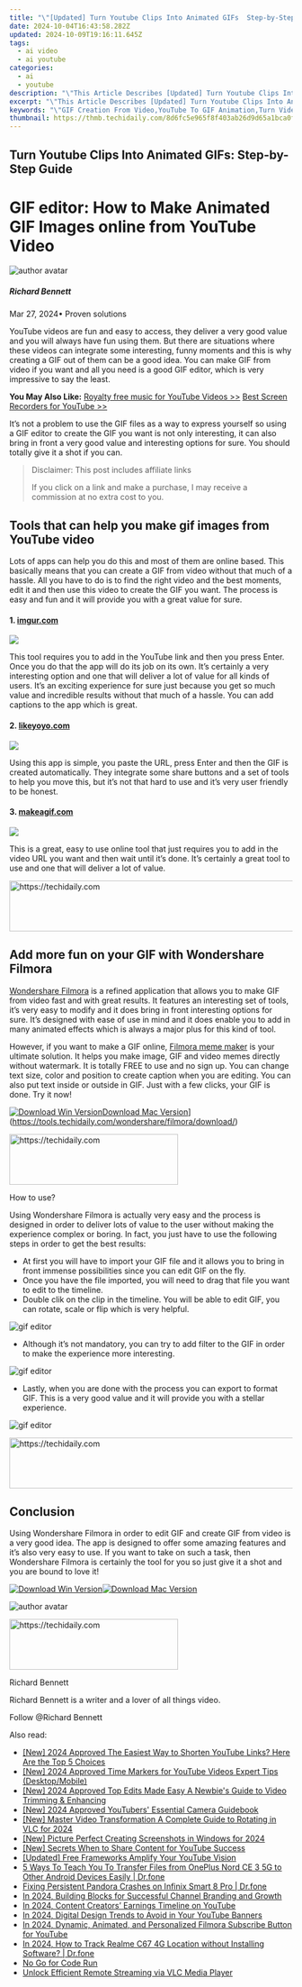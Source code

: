 ```yaml
---
title: "\"[Updated] Turn Youtube Clips Into Animated GIFs  Step-by-Step Guide for 2024\""
date: 2024-10-04T16:43:58.282Z
updated: 2024-10-09T19:16:11.645Z
tags:
  - ai video
  - ai youtube
categories:
  - ai
  - youtube
description: "\"This Article Describes [Updated] Turn Youtube Clips Into Animated GIFs: Step-by-Step Guide for 2024\""
excerpt: "\"This Article Describes [Updated] Turn Youtube Clips Into Animated GIFs: Step-by-Step Guide for 2024\""
keywords: "\"GIF Creation From Video,YouTube To GIF Animation,Turn Video Into GIF,DIY GIF Animator Guide,Clip-To-GIF Converter Tutorial,Stepwise GIF Making Tool,Youtube Clips to Animated GIFs\""
thumbnail: https://thmb.techidaily.com/8d6fc5e965f8f403ab26d9d65a1bca0fa8c0fcf476d607d4885f74d57cfde7c9.jpg
---
```


## Turn Youtube Clips Into Animated GIFs: Step-by-Step Guide

# GIF editor: How to Make Animated GIF Images online from YouTube Video

![author avatar](https://images.wondershare.com/filmora/article-images/richard-bennett.jpg)

##### Richard Bennett

 Mar 27, 2024• Proven solutions

YouTube videos are fun and easy to access, they deliver a very good value and you will always have fun using them. But there are situations where these videos can integrate some interesting, funny moments and this is why creating a GIF out of them can be a good idea. You can make GIF from video if you want and all you need is a good GIF editor, which is very impressive to say the least.

**You May Also Like:**
[Royalty free music for YouTube Videos >>](https://tools.techidaily.com/wondershare/filmora/download/)
[Best Screen Recorders for YouTube >>](https://tools.techidaily.com/wondershare/filmora/download/)

It’s not a problem to use the GIF files as a way to express yourself so using a GIF editor to create the GIF you want is not only interesting, it can also bring in front a very good value and interesting options for sure. You should totally give it a shot if you can.

>  Disclaimer: This post includes affiliate links
>
>  If you click on a link and make a purchase, I may receive a commission at no extra cost to you.
>

## Tools that can help you make gif images from YouTube video

Lots of apps can help you do this and most of them are online based. This basically means that you can create a GIF from video without that much of a hassle. All you have to do is to find the right video and the best moments, edit it and then use this video to create the GIF you want. The process is easy and fun and it will provide you with a great value for sure.

#### 1\. [imgur.com](https://imgur.com/vidgif)

![](https://images.wondershare.com/filmora/article-images/imgur-video-to-gif.jpg)

This tool requires you to add in the YouTube link and then you press Enter. Once you do that the app will do its job on its own. It’s certainly a very interesting option and one that will deliver a lot of value for all kinds of users. It’s an exciting experience for sure just because you get so much value and incredible results without that much of a hassle. You can add captions to the app which is great.

#### 2\. [likeyoyo.com](https://likeyoyo.com/)

![](https://images.wondershare.com/filmora/article-images/likeyoyo-video-to-gif.jpg)

Using this app is simple, you paste the URL, press Enter and then the GIF is created automatically. They integrate some share buttons and a set of tools to help you move this, but it’s not that hard to use and it’s very user friendly to be honest.

#### 3\. [makeagif.com](http://makeagif.com/youtube-to-gif)

![](https://images.wondershare.com/filmora/article-images/makeagif-video-to-gif.jpg)

This is a great, easy to use online tool that just requires you to add in the video URL you want and then wait until it’s done. It’s certainly a great tool to use and one that will deliver a lot of value.

<!-- affiliate ads begin -->
<a href="https://imp.i110150.net/c/5597632/924297/11305" target="_top" id="924297">
  <img src="//a.impactradius-go.com/display-ad/11305-924297" border="0" alt="https://techidaily.com" width="728" height="90"/>
</a>
<img height="0" width="0" src="https://imp.i110150.net/i/5597632/924297/11305" style="position:absolute;visibility:hidden;" border="0" />
<!-- affiliate ads end -->

## Add more fun on your GIF with Wondershare Filmora

[Wondershare Filmora](https://tools.techidaily.com/wondershare/filmora/download/) is a refined application that allows you to make GIF from video fast and with great results. It features an interesting set of tools, it’s very easy to modify and it does bring in front interesting options for sure. It’s designed with ease of use in mind and it does enable you to add in many animated effects which is always a major plus for this kind of tool.

However, if you want to make a GIF online, [Filmora meme maker](https://tools.techidaily.com/wondershare/filmora/download/) is your ultimate solution. It helps you make image, GIF and video memes directly without watermark. It is totally FREE to use and no sign up. You can change text size, color and position to create caption when you are editing. You can also put text inside or outside in GIF. Just with a few clicks, your GIF is done. Try it now!

[![Download Win Version](https://images.wondershare.com/filmora/guide/download-btn-win.jpg)](https://tools.techidaily.com/wondershare/filmora/download/)[Download Mac Version](https://images.wondershare.com/filmora/guide/download-btn-mac.jpg)](https://tools.techidaily.com/wondershare/filmora/download/)

<!-- affiliate ads begin -->
<a href="https://aligracehair.sjv.io/c/5597632/2135356/19272" target="_top" id="2135356">
  <img src="//a.impactradius-go.com/display-ad/19272-2135356" border="0" alt="https://techidaily.com" width="300" height="90"/>
</a>
<img height="0" width="0" src="https://aligracehair.sjv.io/i/5597632/2135356/19272" style="position:absolute;visibility:hidden;" border="0" />
<!-- affiliate ads end -->

How to use?

Using Wondershare Filmora is actually very easy and the process is designed in order to deliver lots of value to the user without making the experience complex or boring. In fact, you just have to use the following steps in order to get the best results:

* At first you will have to import your GIF file and it allows you to bring in front immense possibilities since you can edit GIF on the fly.
* Once you have the file imported, you will need to drag that file you want to edit to the timeline.
* Double clik on the clip in the timeline. You will be able to edit GIF, you can rotate, scale or flip which is very helpful.

![gif editor](https://images.wondershare.com/filmora/article-images/video-editing-panel-win.jpg)

* Although it’s not mandatory, you can try to add filter to the GIF in order to make the experience more interesting.

![gif editor](https://images.wondershare.com/filmora/guide/filters-9-win.jpg)

* Lastly, when you are done with the process you can export to format GIF. This is a very good value and it will provide you with a stellar experience.

![gif editor](https://images.wondershare.com/filmora/article-images/export-video-9.jpg)

<!-- affiliate ads begin -->
<a href="https://bluettide.pxf.io/c/5597632/2141683/17092" target="_top" id="2141683">
  <img src="//a.impactradius-go.com/display-ad/17092-2141683" border="0" alt="https://techidaily.com" width="728" height="90"/>
</a>
<img height="0" width="0" src="https://bluettide.pxf.io/i/5597632/2141683/17092" style="position:absolute;visibility:hidden;" border="0" />
<!-- affiliate ads end -->

## Conclusion

Using Wondershare Filmora in order to edit GIF and create GIF from video is a very good idea. The app is designed to offer some amazing features and it’s also very easy to use. If you want to take on such a task, then Wondershare Filmora is certainly the tool for you so just give it a shot and you are bound to love it!

[![Download Win Version](https://images.wondershare.com/filmora/guide/download-btn-win.jpg)](https://tools.techidaily.com/wondershare/filmora/download/)[![Download Mac Version](https://images.wondershare.com/filmora/guide/download-btn-mac.jpg)](https://tools.techidaily.com/wondershare/filmora/download/)

![author avatar](https://images.wondershare.com/filmora/article-images/richard-bennett.jpg)

<!-- affiliate ads begin -->
<a href="https://aligracehair.sjv.io/c/5597632/2047346/19272" target="_top" id="2047346">
  <img src="//a.impactradius-go.com/display-ad/19272-2047346" border="0" alt="https://techidaily.com" width="300" height="90"/>
</a>
<img height="0" width="0" src="https://aligracehair.sjv.io/i/5597632/2047346/19272" style="position:absolute;visibility:hidden;" border="0" />
<!-- affiliate ads end -->

Richard Bennett

Richard Bennett is a writer and a lover of all things video.

Follow @Richard Bennett

<ins class="adsbygoogle"
     style="display:block"
     data-ad-format="autorelaxed"
     data-ad-client="ca-pub-7571918770474297"
     data-ad-slot="1223367746"></ins>

<ins class="adsbygoogle"
     style="display:block"
     data-ad-client="ca-pub-7571918770474297"
     data-ad-slot="8358498916"
     data-ad-format="auto"
     data-full-width-responsive="true"></ins>

<span class="atpl-alsoreadstyle">Also read:</span>
<div><ul>
<li><a href="https://youtube-docs.techidaily.com/024-approved-the-easiest-way-to-shorten-youtube-links-here-are-the-top-5-choices/"><u>[New] 2024 Approved The Easiest Way to Shorten YouTube Links? Here Are the Top 5 Choices</u></a></li>
<li><a href="https://youtube-docs.techidaily.com/024-approved-time-markers-for-youtube-videos-expert-tips-desktopmobile/"><u>[New] 2024 Approved Time Markers for YouTube Videos Expert Tips (Desktop/Mobile)</u></a></li>
<li><a href="https://youtube-docs.techidaily.com/024-approved-top-edits-made-easy-a-newbies-guide-to-video-trimming-and-enhancing/"><u>[New] 2024 Approved Top Edits Made Easy A Newbie's Guide to Video Trimming & Enhancing</u></a></li>
<li><a href="https://youtube-docs.techidaily.com/024-approved-youtubers-essential-camera-guidebook/"><u>[New] 2024 Approved YouTubers' Essential Camera Guidebook</u></a></li>
<li><a href="https://digital-screen-recording.techidaily.com/new-master-video-transformation-a-complete-guide-to-rotating-in-vlc-for-2024/"><u>[New] Master Video Transformation A Complete Guide to Rotating in VLC for 2024</u></a></li>
<li><a href="https://screen-capture.techidaily.com/new-picture-perfect-creating-screenshots-in-windows-for-2024/"><u>[New] Picture Perfect Creating Screenshots in Windows for 2024</u></a></li>
<li><a href="https://youtube-web.techidaily.com/ecrets-when-to-share-content-for-youtube-success/"><u>[New] Secrets When to Share Content for YouTube Success</u></a></li>
<li><a href="https://facebook-video-footage.techidaily.com/updated-free-frameworks-amplify-your-youtube-vision/"><u>[Updated] Free Frameworks Amplify Your YouTube Vision</u></a></li>
<li><a href="https://blog-min.techidaily.com/5-ways-to-teach-you-to-transfer-files-from-oneplus-nord-ce-3-5g-to-other-android-devices-easily-drfone-by-drfone-transfer-from-android-transfer-from-android/"><u>5 Ways To Teach You To Transfer Files from OnePlus Nord CE 3 5G to Other Android Devices Easily | Dr.fone</u></a></li>
<li><a href="https://howto.techidaily.com/fixing-persistent-pandora-crashes-on-infinix-smart-8-pro-drfone-by-drfone-fix-android-problems-fix-android-problems/"><u>Fixing Persistent Pandora Crashes on Infinix Smart 8 Pro | Dr.fone</u></a></li>
<li><a href="https://youtube-docs.techidaily.com/24-building-blocks-for-successful-channel-branding-and-growth/"><u>In 2024, Building Blocks for Successful Channel Branding and Growth</u></a></li>
<li><a href="https://youtube-docs.techidaily.com/24-content-creators-earnings-timeline-on-youtube/"><u>In 2024, Content Creators’ Earnings Timeline on YouTube</u></a></li>
<li><a href="https://youtube-docs.techidaily.com/24-digital-design-trends-to-avoid-in-your-youtube-banners/"><u>In 2024, Digital Design Trends to Avoid in Your YouTube Banners</u></a></li>
<li><a href="https://youtube-docs.techidaily.com/24-dynamic-animated-and-personalized-filmora-subscribe-button-for-youtube/"><u>In 2024, Dynamic, Animated, and Personalized Filmora Subscribe Button for YouTube</u></a></li>
<li><a href="https://android-location-track.techidaily.com/in-2024-how-to-track-realme-c67-4g-location-without-installing-software-drfone-by-drfone-virtual-android/"><u>In 2024, How to Track Realme C67 4G Location without Installing Software? | Dr.fone</u></a></li>
<li><a href="https://win-howtos.techidaily.com/no-go-for-code-run/"><u>No Go for Code Run</u></a></li>
<li><a href="https://extra-resources.techidaily.com/unlock-efficient-remote-streaming-via-vlc-media-player/"><u>Unlock Efficient Remote Streaming via VLC Media Player</u></a></li>
</ul></div>

